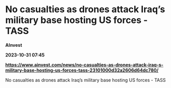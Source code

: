 # No casualties as drones attack Iraq’s military base hosting US forces - TASS
**AInvest**

**2023-10-31 07:45**

**https://www.ainvest.com/news/no-casualties-as-drones-attack-iraq-s-military-base-hosting-us-forces-tass-23101000d32a2606d64dc780/**

No casualties as drones attack Iraq’s military base hosting US forces - TASS